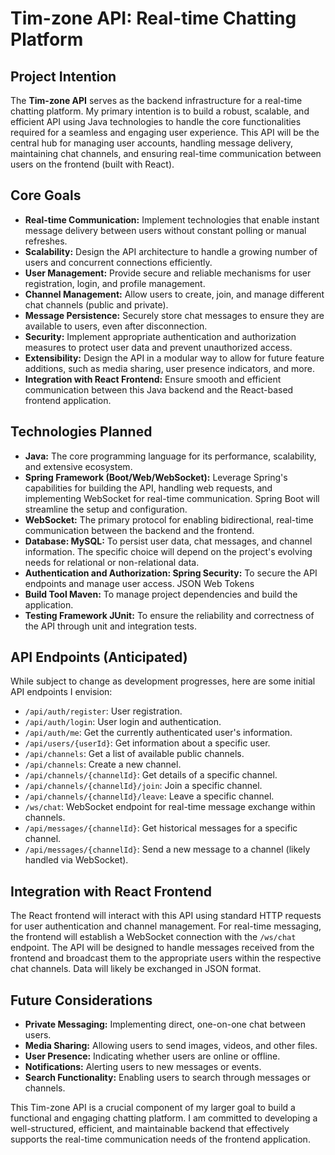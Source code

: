 # Tim-zone API: Real-time Chatting Platform

## Project Intention

The **Tim-zone API** serves as the backend infrastructure for a real-time chatting platform. My primary intention is to build a robust, scalable, and efficient API using Java technologies to handle the core functionalities required for a seamless and engaging user experience. This API will be the central hub for managing user accounts, handling message delivery, maintaining chat channels, and ensuring real-time communication between users on the frontend (built with React).

## Core Goals

* **Real-time Communication:** Implement technologies that enable instant message delivery between users without constant polling or manual refreshes.
* **Scalability:** Design the API architecture to handle a growing number of users and concurrent connections efficiently.
* **User Management:** Provide secure and reliable mechanisms for user registration, login, and profile management.
* **Channel Management:** Allow users to create, join, and manage different chat channels (public and private).
* **Message Persistence:** Securely store chat messages to ensure they are available to users, even after disconnection.
* **Security:** Implement appropriate authentication and authorization measures to protect user data and prevent unauthorized access.
* **Extensibility:** Design the API in a modular way to allow for future feature additions, such as media sharing, user presence indicators, and more.
* **Integration with React Frontend:** Ensure smooth and efficient communication between this Java backend and the React-based frontend application.

## Technologies Planned

* **Java:** The core programming language for its performance, scalability, and extensive ecosystem.
* **Spring Framework (Boot/Web/WebSocket):** Leverage Spring's capabilities for building the API, handling web requests, and implementing WebSocket for real-time communication. Spring Boot will streamline the setup and configuration.
* **WebSocket:** The primary protocol for enabling bidirectional, real-time communication between the backend and the frontend.
* **Database: MySQL:** To persist user data, chat messages, and channel information. The specific choice will depend on the project's evolving needs for relational or non-relational data.
* **Authentication and Authorization: Spring Security:** To secure the API endpoints and manage user access. JSON Web Tokens 
* **Build Tool Maven:** To manage project dependencies and build the application.
* **Testing Framework JUnit:** To ensure the reliability and correctness of the API through unit and integration tests.


## API Endpoints (Anticipated)

While subject to change as development progresses, here are some initial API endpoints I envision:

* `/api/auth/register`: User registration.
* `/api/auth/login`: User login and authentication.
* `/api/auth/me`: Get the currently authenticated user's information.
* `/api/users/{userId}`: Get information about a specific user.
* `/api/channels`: Get a list of available public channels.
* `/api/channels`: Create a new channel.
* `/api/channels/{channelId}`: Get details of a specific channel.
* `/api/channels/{channelId}/join`: Join a specific channel.
* `/api/channels/{channelId}/leave`: Leave a specific channel.
* `/ws/chat`: WebSocket endpoint for real-time message exchange within channels.
* `/api/messages/{channelId}`: Get historical messages for a specific channel.
* `/api/messages/{channelId}`: Send a new message to a channel (likely handled via WebSocket).

## Integration with React Frontend

The React frontend will interact with this API using standard HTTP requests for user authentication and channel management. For real-time messaging, the frontend will establish a WebSocket connection with the `/ws/chat` endpoint. The API will be designed to handle messages received from the frontend and broadcast them to the appropriate users within the respective chat channels. Data will likely be exchanged in JSON format.

## Future Considerations

* **Private Messaging:** Implementing direct, one-on-one chat between users.
* **Media Sharing:** Allowing users to send images, videos, and other files.
* **User Presence:** Indicating whether users are online or offline.
* **Notifications:** Alerting users to new messages or events.
* **Search Functionality:** Enabling users to search through messages or channels.

This Tim-zone API is a crucial component of my larger goal to build a functional and engaging chatting platform. I am committed to developing a well-structured, efficient, and maintainable backend that effectively supports the real-time communication needs of the frontend application.

